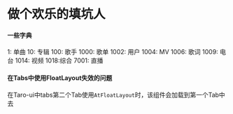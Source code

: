 # 做个欢乐的填坑人

#### 一些字典
  1: 单曲
  10: 专辑
  100: 歌手
  1000: 歌单
  1002: 用户
  1004: MV
  1006: 歌词
  1009: 电台
  1014: 视频
  1018:综合
  7001: 直播

#### 在Tabs中使用FloatLayout失效的问题
  在Taro-ui中tabs第二个Tab使用`AtFloatLayout`时，该组件会加载到第一个Tab中去